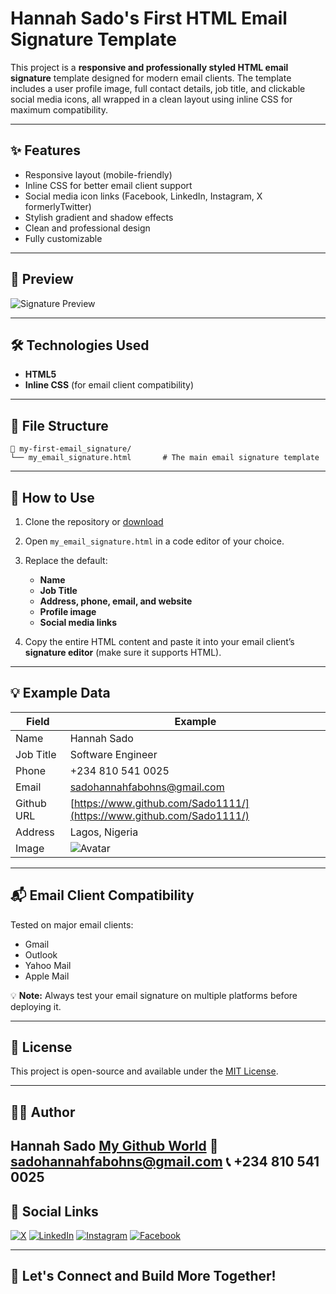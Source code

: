 # Hannah Sado's First HTML Email Signature Template

This project is a **responsive and professionally styled HTML email signature** template designed for modern email clients. The template includes a user profile image, full contact details, job title, and clickable social media icons, all wrapped in a clean layout using inline CSS for maximum compatibility.

---

## ✨ Features

- Responsive layout (mobile-friendly)
- Inline CSS for better email client support
- Social media icon links (Facebook, LinkedIn, Instagram, X formerlyTwitter)
- Stylish gradient and shadow effects
- Clean and professional design
- Fully customizable

---

## 📸 Preview

![Signature Preview](https://i.postimg.cc/J4x2fL3w/Newer-size.png)

---

## 🛠️ Technologies Used

- **HTML5**
- **Inline CSS** (for email client compatibility)

---

## 📂 File Structure

```text
📁 my-first-email_signature/
└── my_email_signature.html       # The main email signature template
````

---

## 📝 How to Use

1. Clone the repository or [download](https://github.com/Sado1111/my-first-email_signature.git) 

2. Open `my_email_signature.html` in a code editor of your choice.

3. Replace the default:

   * **Name**
   * **Job Title**
   * **Address, phone, email, and website**
   * **Profile image**
   * **Social media links**

4. Copy the entire HTML content and paste it into your email client’s **signature editor** (make sure it supports HTML).

---

## 💡 Example Data

| Field     | Example                                                     |
| --------- | ----------------------------------------------------------- |
| Name      | Hannah Sado                               |
| Job Title | Software Engineer                                         |
| Phone     | +234 810 541 0025                                            |
| Email     | [sadohannahfabohns@gmail.com](mailto:sadohannahfabohns@gmail.com)     |
| Github URL   | [https://www.github.com/Sado1111/](https://www.github.com/Sado1111/)                |
| Address   | Lagos, Nigeria                  |
| Image     | ![Avatar](https://i.postimg.cc/J4x2fL3w/Newer-size.png) |

---

## 📬 Email Client Compatibility

Tested on major email clients:

* Gmail
* Outlook
* Yahoo Mail
* Apple Mail

💡 **Note:** Always test your email signature on multiple platforms before deploying it.

---

## 📄 License

This project is open-source and available under the [MIT License](LICENSE).

---

## 🙋‍♀️ Author

**Hannah Sado**
[My Github World](https://www.github.com/Sado1111/)
📧 [sadohannahfabohns@gmail.com](mailto:sadohannahfabohns@gmail.com)
📞 +234 810 541 0025
---

## 🔗 Social Links

[![X](https://cdn-icons-png.flaticon.com/128/5969/5969020.png)](https://www.twitter.com/HannahDatCodes/)
[![LinkedIn](https://cdn-icons-png.flaticon.com/128/3536/3536505.png)](https://www.linkedin.com/in/hannah-sado)
[![Instagram](https://cdn-icons-png.flaticon.com/128/2111/2111463.png)](https://www.instagram.com)
[![Facebook](https://cdn-icons-png.flaticon.com/128/733/733547.png)](https://www.facebook.com)

---

## 🚀 Let's Connect and Build More Together!
